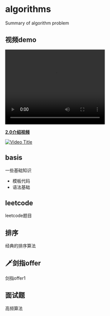# algorithms

Summary of algorithm problem

## 视频demo

<video width="320" height="240" controls>
    <source src="https://ksdb-blogimg.oss-cn-beijing.aliyuncs.com/offline-video_9ff1a430b8d1fb095a75666ce8bc22e0.mp4" type="video/mp4">
</video>


<a href="https://www.bilibili.com/video/BV1184y1w7aP"><strong>2.0介绍视频</strong></a>


[![Video Title]()](https://ksdb-blogimg.oss-cn-beijing.aliyuncs.com/offline-video_9ff1a430b8d1fb095a75666ce8bc22e0.mp4?autoplay=1)


## basis

一些基础知识

+ 模板代码
+ 语法基础


## leetcode

leetcode题目

## 排序

经典的排序算法

## 🗡剑指offer

剑指offer1

## 面试题

高频算法

